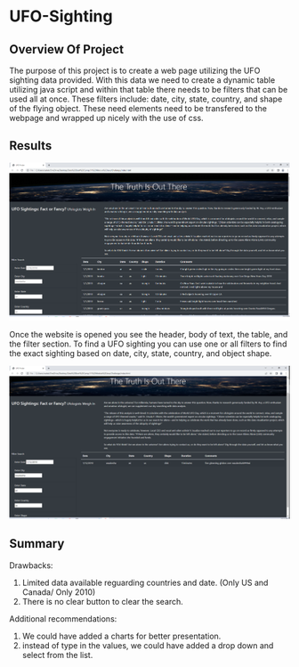 # UFO-Sighting
## Overview Of Project
The purpose of this project is to create a web page utilizing the UFO sighting data provided. With this data we need to create a dynamic table utilizing java script and within that table there needs to be filters that can be used all at once. These filters include: date, city, state, country, and shape of the flying object. These need elements need to be transfered to the webpage and wrapped up nicely with the use of css.
## Results
![Website.png](Website.png)

Once the website is opened you see the header, body of text, the table, and the filter section. To find a UFO sighting you can use one or all filters to find the exact sighting based on date, city, state, country, and object shape.

![Website1.png](Website1.png)
## Summary
Drawbacks:
1.  Limited data available reguarding countries and date. (Only US and Canada/ Only 2010)
2.  There is no clear button to clear the search.

Additional recommendations:

1.  We could have added a charts for better presentation.
2.  instead of type in the values, we could have added a drop down and select from the list.
